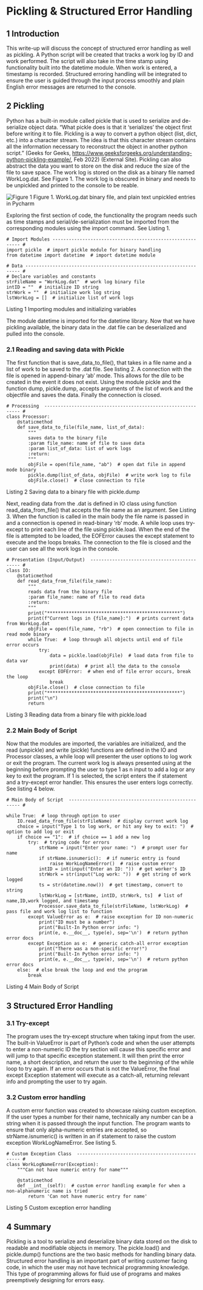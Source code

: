 # Pickling & Structured Error Handling

## 1	Introduction
This write-up will discuss the concept of structured error handling as well as pickling. A Python script will be created that tracks a work log by ID and work performed. The script will also take in the time stamp using functionality built into the datetime module. When work is entered, a timestamp is recorded. Structured erroring handling will be integrated to ensure the user is guided through the input process smoothly and plain English error messages are returned to the console.

## 2	Pickling
Python has a built-in module called pickle that is used to serialize and de-serialize object data. “What pickle does is that it ‘serializes’ the object first before writing it to file. Pickling is a way to convert a python object (list, dict, etc.) into a character stream. The idea is that this character stream contains all the information necessary to reconstruct the object in another python script.” (Geeks for Geeks, https://www.geeksforgeeks.org/understanding-python-pickling-example/, Feb 2022) (External Site). Pickling can also abstract the data you want to store on the disk and reduce the size of the file to save space. The work log is stored on the disk as a binary file named WorkLog.dat. See Figure 1. The work log is obscured in binary and needs to be unpickled and printed to the console to be reable.

![Figure 1](/)
Figure 1. WorkLog.dat binary file, and plain text unpickled entries in Pycharm

Exploring the first section of code, the functionality the program needs such as time stamps and serial/de-serialization must be imported from the corresponding modules using the import command. See Listing 1.
```
# Import Modules ---------------------------------------------------------- #
import pickle  # import pickle module for binary handling
from datetime import datetime  # import datetime module

# Data -------------------------------------------------------------------- #
# Declare variables and constants
strFileName = "WorkLog.dat"  # work log binary file
intID = ""  # initialize ID string
strWork = ""  # initialize work log string
lstWorkLog = []  # initialize list of work logs
```
Listing 1 Importing modules and initializing variables

The module datetime is imported for the datetime library. Now that we have pickling available, the binary data in the .dat file can be deserialized and pulled into the console. 

### 2.1	Reading and saving data with Pickle
The first function that is save_data_to_file(), that takes in a file name and a list of work to be saved to the .dat file. See listing 2. A connection with the file is opened in append-binary ‘ab’ mode. This allows for the dile to be created in the event it does not exist. Using the module pickle and the function dump, pickle.dump, accepts arguments of the list of work and the objectfile and saves the data. Finally the connection is closed.
```
# Processing  ------------------------------------------------------------- #
class Processor:
    @staticmethod
    def save_data_to_file(file_name, list_of_data):
        """
        saves data to the binary file
        :param file_name: name of file to save data
        :param list_of_data: list of work logs
        :return:
        """
        objFile = open(file_name, "ab")  # open dat file in append mode binary
        pickle.dump(list_of_data, objFile)  # write work log to file
        objFile.close()  # close connection to file
```
Listing 2 Saving data to a binary file with pickle.dump

Next, reading data from the .dat is defined in IO class using function read_data_from_file() that accepts the file name as an argument. See Listing 3. When the function is called in the main body the file name is passed in and a connection is opened in read-binary ‘rb’ mode. A while loop uses try-except to print each line of the file using pickle.load. When the end of the file is attempted to be loaded, the EOFError causes the except statement to execute and the loops breaks. The connection to the file is closed and the user can see all the work logs in the console.
```
# Presentation (Input/Output)  -------------------------------------------- #
class IO:
    @staticmethod
    def read_data_from_file(file_name):
        """
        reads data from the binary file
        :param file_name: name of file to read data
        :return:
        """
        print("*************************************************")
        print(f"Current logs in {file_name}:")  # prints current data from WorkLog.dat
        objFile = open(file_name, "rb")  # open connection to file in read mode binary
        while True:  # loop through all objects until end of file error occurs
            try:
                data = pickle.load(objFile)  # load data from file to data var
                print(data)  # print all the data to the console
            except EOFError:  # when end of file error occurs, break the loop
                break
        objFile.close()  # close connection to file
        print("*************************************************")
        print("\n")
        return
```        
Listing 3 Reading data from a binary file with pickle.load

### 2.2	Main Body of Script
Now that the modules are imported, the variables are initialized, and the read (unpickle) and write (pickle) functions are defined in the IO and Processor classes, a while loop will presenter the user options to log work or exit the program. The current work log is always presented using at the beginning before prompting the user to type 1 as n input to add a log or any key to exit the program. If 1 is selected, the script enters the if statement and a try-except error handler. This ensures the user enters logs correctly. See listing 4 below.
```
# Main Body of Script  ---------------------------------------------------- #

while True:  # loop through option to user
    IO.read_data_from_file(strFileName)  # display current work log
    choice = input("Type 1 to log work, or hit any key to exit: ")  # option to add log or exit
    if choice == "1":  # if choice == 1 add a new log
        try:  # trying code for errors
            strName = input("Enter your name: ")  # prompt user for name
            if strName.isnumeric():  # if numeric entry is found
                raise WorkLogNameError()  # raise custom error
            intID = int(input("Enter an ID: "))  # get worker's ID
            strWork = str(input("Log work: "))  # get string of work logged
            ts = str(datetime.now())  # get timestamp, convert to string
            lstWorkLog = [strName, intID, strWork, ts]  # list of name,ID,work logged, and timestamp
            Processor.save_data_to_file(strFileName, lstWorkLog)  # pass file and work log list to function
        except ValueError as e:  # raise exception for ID non-numeric
            print("ID must be a number")
            print("Built-In Python error info: ")
            print(e, e.__doc__, type(e), sep='\n')  # return python error docs
        except Exception as e:  # generic catch-all error exception
            print("There was a non-specific error!")
            print("Built-In Python error info: ")
            print(e, e.__doc__, type(e), sep='\n')  # return python error docs
    else:  # else break the loop and end the program
        break
```        
Listing 4 Main Body of Script
## 3	Structured Error Handling
### 3.1	Try-except
The program uses the try-except structure when taking input from the user. The built-in ValueError is part of Python’s code and when the user attempts to enter a non-numeric ID the try section will cause this specific error and will jump to that specific exception statement. It will then print the error name, a short description, and return the user to the beginning of the while loop to try again. If an error occurs that is not the ValueError, the final except Exception statement will execute as a catch-all, returning relevant info and prompting the user to try again.
### 3.2	Custom error handling
A custom error function was created to showcase raising custom exception. If the user types a number for their name, technically any number can be a string when it is passed through the input function. The program wants to ensure that only alpha-numeric entries are accepted, so strName.isnumeric() is written in an if statement to raise the custom exception WorkLogNameError. See listing 5. 
```
# Custom Exception Class  ------------------------------------------------- #
class WorkLogNameError(Exception):
    """Can not have numeric entry for name"""

    @staticmethod
    def __int__(self):  # custom error handling example for when a non-alphanumeric name is tried
        return 'Can not have numeric entry for name'
```
Listing 5 Custom exception error handling

## 4	Summary
Pickling is a tool to serialize and deserialize binary data stored on the disk to readable and modifiable objects in memory. The pickle.load() and pickle.dump() functions are the two basic methods for handling binary data. Structured error handling is an important part of writing customer facing code, in which the user may not have technical programming knowledge. This type of programming allows for fluid use of programs and makes preemptively designing for errors easy.
